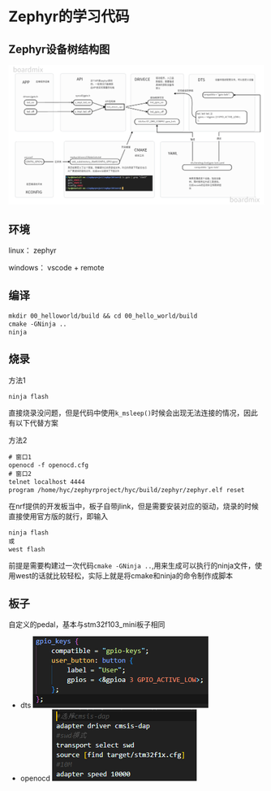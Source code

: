 # Zephyr的学习代码
## Zephyr设备树结构图
![Alt text](img/Zephyr-DeviceTree-Struct.png)
## 环境
linux： zephyr

windows： vscode + remote 
## 编译
```shell
mkdir 00_helloworld/build && cd 00_hello_world/build
cmake -GNinja ..
ninja
```
## 烧录
方法1
```shell
ninja flash
```
直接烧录没问题，但是代码中使用```k_msleep()```时候会出现无法连接的情况，因此有以下代替方案

方法2
```shell
# 窗口1
openocd -f openocd.cfg
# 窗口2
telnet localhost 4444
program /home/hyc/zephyrproject/hyc/build/zephyr/zephyr.elf reset
```
在nrf提供的开发板当中，板子自带jlink，但是需要安装对应的驱动，烧录的时候直接使用官方版的就行，即输入
```shell
ninja flash
或
west flash
```
前提是需要构建过一次代码`cmake -GNinja ..`,用来生成可以执行的ninja文件，使用west的话就比较轻松，实际上就是将cmake和ninja的命令制作成脚本

## 板子
自定义的pedal，基本与stm32f103_mini板子相同

- dts
![Alt text](img/image-1.png)
- openocd
![Alt text](img/image-2.png)

